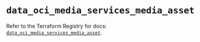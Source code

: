 # `data_oci_media_services_media_asset`

Refer to the Terraform Registry for docs: [`data_oci_media_services_media_asset`](https://registry.terraform.io/providers/hashicorp/oci/7.19.0/docs/data-sources/media_services_media_asset).
